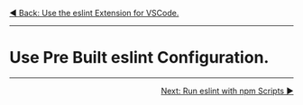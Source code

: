 <p align="left">
 <a href="02_03.md">◀ Back: Use the eslint Extension for VSCode.</a>
</p>

---

# Use Pre Built eslint Configuration.



---

<p align="right">
  <a href="02_05.md">Next: Run eslint with npm Scripts ▶</a>
</p>
